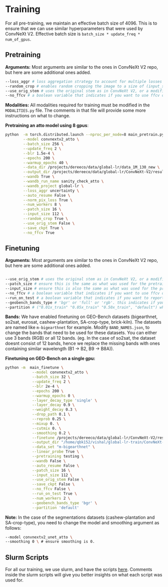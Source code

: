 # Training
For all pre-training, we maintain an effective batch size of 4096. This is to ensure that we can use similar hyperparameters that were used by ConvNeXt V2. Effective batch size is `batch_size * update_freq * num_of_gpus`.

## Pretraining

**Arguments:** Most arguments are similar to the ones in ConvNeXt V2 repo, but here are some additional ones added. 

```sh
--loss_aggr # loss aggregation strategy to account for multiple losses for each modality. We have implemented the uncertainty method (as explained by Kendall et al.) or the unweighted method (equal weighting of all losses). 
--random_crop # enables random cropping the image to a size of (input_size x input_size). This works well when the input_size is 112 or 58 (given that MMEarth data is of size 128 or 64). 
--use_orig_stem # uses the original stem as in ConvNeXt V2, or a modified version of the stem. For our experiments we use the modified stem.
--no_ffcv # a boolean variable that indicates if you want to use ffcv or not
```

**Modalities:** All modalities required for training must be modified in the `MODALITIES.py` file. The comments in that file will provide some more instructions on what to change.


**Pretraining an atto model using 8 gpus**:
```sh
python  -m torch.distributed.launch --nproc_per_node=8 main_pretrain.py \
        --model convnextv2_atto \
        --batch_size 256 \
        --update_freq 2 \
        --blr 1.5e-4 \
        --epochs 200 \
        --warmup_epochs 40 \
        --data_dir /projects/dereeco/data/global-lr/data_1M_130_new \
        --output_dir /projects/dereeco/data/global-lr/ConvNeXt-V2/results/pt-all_mod_atto \
        --wandb True \
        --wandb_run_name sanity_check_atto \
        --wandb_project global-lr \
        --loss_aggr uncertainty \
        --auto_resume False \
        --norm_pix_loss True \
        --num_workers 8 \
        --patch_size 16 \
        --input_size 112 \
        --random_crop True \
        --use_orig_stem False \
        --save_ckpt True \
        --no_ffcv True
```


## Finetuning
**Arguments:** Most arguments are similar to the ones in ConvNeXt V2 repo, but here are some additional ones added. 

```sh

--use_orig_stem # uses the original stem as in ConvNeXt V2, or a modified version of the stem. For our experiments we use the modified stem.
--patch_size # ensure this is the same as what was used for the pretrained model.
--input_size # ensure this is also the same as what was used for the pretrained model. NOTE: This is not the image size of the finetuning dataset.
--no_ffcv # a boolean variable that indicates if you want to use ffcv or not
--run_on_test # a boolean variable that indicates if you want to report the metrics on the test set or not
--geobench_bands_type # 'bgr' or 'full' or 'rgb'. this indicates if you want to use all the bands, bgr bands or rgb bands in the geobench dataset.
--partition # ("0.01x_train" "0.05x_train" "0.50x_train", "default") what percentage subset of the geobench dataset to use.
```

**Bands:** We have enabled finetuning on GEO-Bench datasets (bigearthnet, so2sat, eurosat, cashew-plantation, SA-crop-type, brick-kiln). The datasets are named like `m-bigearthnet` for example. Modify `BAND_NAMES.json`, to change the bands that need to be used for these datasets. You can either use 3 bands (RGB) or all 12 bands. (eg. In the case of so2sat, the dataset doesnt consist of 12 bands, hence we replace the missing bands with ones containing similar wavelength (B1 -> B2, B9 -> B8A)).

**Finetuning on GEO-Bench on a single gpu:**
```sh
python -m  main_finetune \
            --model convnextv2_atto \
            --batch_size 32 \
            --update_freq 2 \
            --blr 2e-4 \
            --epochs 200 \
            --warmup_epochs 0 \
            --layer_decay_type 'single' \
            --layer_decay 0.9 \
            --weight_decay 0.3 \
            --drop_path 0.1 \
            --reprob 0.25 \
            --mixup 0. \
            --cutmix 0. \
            --smoothing 0.2 \
            --finetune /projects/dereeco/data/global-lr/ConvNeXt-V2/results/pt-all_mod_uncertainty/checkpoint-199.pth \
            --output_dir "/home/qbk152/vishal/global-lr-train/ConvNeXt-V2/results/testing" \
            --data_set "m-bigearthnet" \
            --linear_probe True \
            --pretraining testing \
            --wandb False \
            --auto_resume False \
            --patch_size 16 \
            --input_size 112 \
            --use_orig_stem False \
            --save_ckpt False \
            --no_ffcv False \
            --run_on_test True \
            --num_workers 2 \
            --geobench_bands_type 'bgr' \
            --partition 'default' 
```

**Note:** In the case of the segmentations datasets (cashew-plantation and SA-crop-type), you need to change the model and smoothing argument as follows:
```sh
--model convnextv2_unet_atto \
--smoothing 0 \ # ensure smoothing is 0.
```

## Slurm Scripts
For all our training, we use slurm, and have the scripts [here](https://github.com/vishalned/MMEarth-train/tree/main/slurm_scripts). Comments inside the slurm scripts will give you better insights on what each script was used for. 
